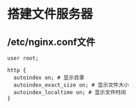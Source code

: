 # 搭建文件服务器

## /etc/nginx.conf文件

```
user root;

http {
  autoindex on; # 显示目录
  autoindex_exact_size on; # 显示文件大小
  autoindex_localtime on; # 显示文件时间
}
```
